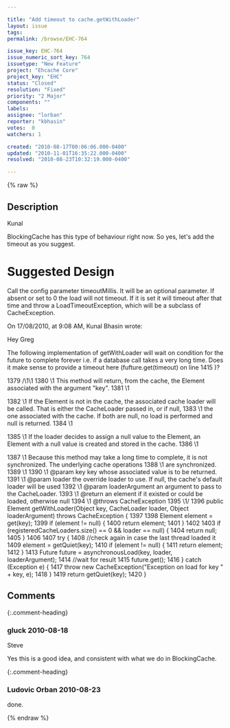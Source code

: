 ```yaml
---

title: "Add timeout to cache.getWithLoader"
layout: issue
tags: 
permalink: /browse/EHC-764

issue_key: EHC-764
issue_numeric_sort_key: 764
issuetype: "New Feature"
project: "Ehcache Core"
project_key: "EHC"
status: "Closed"
resolution: "Fixed"
priority: "2 Major"
components: ""
labels: 
assignee: "lorban"
reporter: "kbhasin"
votes:  0
watchers: 1

created: "2010-08-17T00:06:06.000-0400"
updated: "2010-11-01T16:35:22.000-0400"
resolved: "2010-08-23T10:32:19.000-0400"

---
```




{% raw %}



## Description

<div markdown="1" class="description">

Kunal

BlockingCache has this type of behaviour right now. So yes, let's add the timeout as you suggest. 

Suggested Design
===============

Call the config parameter timeoutMillis. It will be an optional parameter. If absent or set to 0 the load will not timeout. If it is set it will timeout after that time and throw a LoadTimeoutException, which will be a subclass of CacheException.

On 17/08/2010, at 9:08 AM, Kunal Bhasin wrote:


Hey Greg

The following implementation of getWithLoader will wait on condition for the future to complete forever i.e. if a database call takes a very long time. Does it make sense to provide a timeout here (fufture.get(timeout) on line 1415 )?

1379     /\1\1
1380      \1 This method will return, from the cache, the Element associated with the argument "key".
1381      \1 <p/>
1382      \1 If the Element is not in the cache, the associated cache loader will be called. That is either the CacheLoader passed in, or if null,
1383      \1 the one associated with the cache. If both are null, no load is performed and null is returned.
1384      \1 <p/>
1385      \1 If the loader decides to assign a null value to the Element, an Element with a null value is created and stored in the cache.
1386      \1 <p/>
1387      \1 Because this method may take a long time to complete, it is not synchronized. The underlying cache operations
1388      \1 are synchronized.
1389      \1
1390      \1 @param key            key whose associated value is to be returned.
1391      \1 @param loader         the override loader to use. If null, the cache's default loader will be used
1392      \1 @param loaderArgument an argument to pass to the CacheLoader.
1393      \1 @return an element if it existed or could be loaded, otherwise null
1394      \1 @throws CacheException
1395      \1/
1396     public Element getWithLoader(Object key, CacheLoader loader, Object loaderArgument) throws CacheException {
1397 
1398         Element element = get(key);
1399         if (element != null) {
1400             return element;
1401         }
1402 
1403         if (registeredCacheLoaders.size() == 0 && loader == null) {
1404             return null;
1405         }
1406 
1407         try {
1408             //check again in case the last thread loaded it
1409             element = getQuiet(key);
1410             if (element != null) {
1411                 return element;
1412             }
1413             Future future = asynchronousLoad(key, loader, loaderArgument);
1414             //wait for result
1415             future.get();
1416         } catch (Exception e) {
1417             throw new CacheException("Exception on load for key " + key, e);
1418         }
1419         return getQuiet(key);
1420     }


</div>

## Comments


{:.comment-heading}
### **gluck** <span class="date">2010-08-18</span>

<div markdown="1" class="comment">

Steve

Yes this is a good idea, and consistent with what we do in BlockingCache.

</div>


{:.comment-heading}
### **Ludovic Orban** <span class="date">2010-08-23</span>

<div markdown="1" class="comment">

done.

</div>



{% endraw %}
